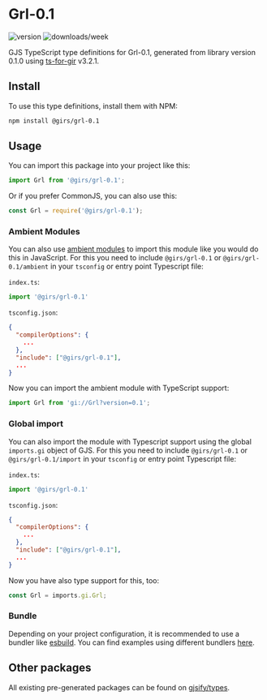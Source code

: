 
# Grl-0.1

![version](https://img.shields.io/npm/v/@girs/grl-0.1)
![downloads/week](https://img.shields.io/npm/dw/@girs/grl-0.1)


GJS TypeScript type definitions for Grl-0.1, generated from library version 0.1.0 using [ts-for-gir](https://github.com/gjsify/ts-for-gir) v3.2.1.


## Install

To use this type definitions, install them with NPM:
```bash
npm install @girs/grl-0.1
```

## Usage

You can import this package into your project like this:
```ts
import Grl from '@girs/grl-0.1';
```

Or if you prefer CommonJS, you can also use this:
```ts
const Grl = require('@girs/grl-0.1');
```

### Ambient Modules

You can also use [ambient modules](https://github.com/gjsify/ts-for-gir/tree/main/packages/cli#ambient-modules) to import this module like you would do this in JavaScript.
For this you need to include `@girs/grl-0.1` or `@girs/grl-0.1/ambient` in your `tsconfig` or entry point Typescript file:

`index.ts`:
```ts
import '@girs/grl-0.1'
```

`tsconfig.json`:
```json
{
  "compilerOptions": {
    ...
  },
  "include": ["@girs/grl-0.1"],
  ...
}
```

Now you can import the ambient module with TypeScript support: 

```ts
import Grl from 'gi://Grl?version=0.1';
```

### Global import

You can also import the module with Typescript support using the global `imports.gi` object of GJS.
For this you need to include `@girs/grl-0.1` or `@girs/grl-0.1/import` in your `tsconfig` or entry point Typescript file:

`index.ts`:
```ts
import '@girs/grl-0.1'
```

`tsconfig.json`:
```json
{
  "compilerOptions": {
    ...
  },
  "include": ["@girs/grl-0.1"],
  ...
}
```

Now you have also type support for this, too:

```ts
const Grl = imports.gi.Grl;
```

### Bundle

Depending on your project configuration, it is recommended to use a bundler like [esbuild](https://esbuild.github.io/). You can find examples using different bundlers [here](https://github.com/gjsify/ts-for-gir/tree/main/examples).

## Other packages

All existing pre-generated packages can be found on [gjsify/types](https://github.com/gjsify/types).

